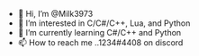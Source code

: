 - 👋 Hi, I’m @Milk3973
- 👀 I’m interested in C/C#/C++, Lua, and Python
- 🌱 I’m currently learning C#/C++ and Python
- 📫 How to reach me ..1234#4408 on discord
